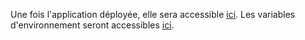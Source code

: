 Une fois l'application déployée, elle sera accessible [ici](https://editor-pr202.review.pix.fr).
Les variables d'environnement seront accessibles [ici](https://dashboard.scalingo.com/apps/osc-fr1/pix-lcms-review-49/environment).
